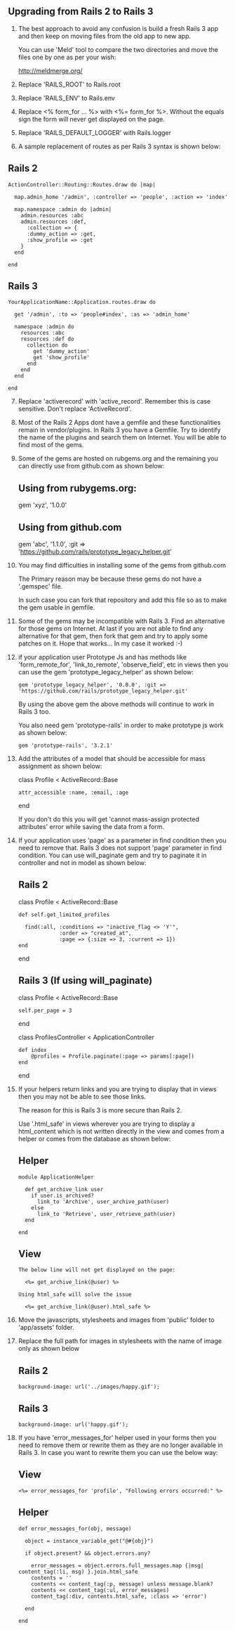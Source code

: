 Upgrading from Rails 2 to Rails 3
----------------------------------------------

1. The best approach to avoid any confusion is build a fresh Rails 3 app and then keep on moving files
   from the old app to new app.

   You can use 'Meld' tool to compare the two directories and move the files one by one as per your wish:

     http://meldmerge.org/

2. Replace 'RAILS_ROOT' to Rails.root
3. Replace 'RAILS_ENV' to Rails.env
4. Replace <% form_for ... %> with <%= form_for %>. Without the equals sign the form will never get displayed on the page.
5. Replace 'RAILS_DEFAULT_LOGGER' with Rails.logger
6. A sample replacement of routes as per Rails 3 syntax is shown below:
  
  Rails 2
  -------------
    ActionController::Routing::Routes.draw do |map|

      map.admin_home '/admin', :controller => 'people', :action => 'index'

      map.namespace :admin do |admin|
        admin.resources :abc
        admin.resources :def,
          :collection => {
          :dummy_action => :get,
          :show_profile => :get
        }
      end

    end

  Rails 3
  -------------
    YourApplicationName::Application.routes.draw do

      get '/admin', :to => 'people#index', :as => 'admin_home'

      namespace :admin do
        resources :abc
        resources :def do
          collection do
            get 'dummy_action'
            get 'show_profile'
          end
        end
      end

    end


7. Replace 'activerecord' with 'active_record'. Remember this is case sensitive. Don't replace 'ActiveRecord'.

8. Most of the Rails 2 Apps dont have a gemfile and these functionalities remain in vendor/plugins.
   In Rails 3 you have a Gemfile.
   Try to identify the name of the plugins and search them on Internet. You will be able to find most of the gems.

9. Some of the gems are hosted on rubgems.org and the remaining you can directly use from github.com as shown below:

   Using from rubygems.org:
   ------------------------

      gem 'xyz', '1.0.0'

   Using from github.com
   ------------------------

      gem 'abc', '1.1.0', :git => 'https://github.com/rails/prototype_legacy_helper.git'

10. You may find difficulties in installing some of the gems from github.com

    The Primary reason may be because these gems do not have a '.gemspec' file.

    In such case you can fork that repository and add this file so as to make the gem usable in gemfile.

11. Some of the gems may be incompatible with Rails 3. Find an alternative for those gems on Internet.
    At last if you are not able to find any alternative for that gem, then fork that gem and try to apply some patches on it.
    Hope that works... In my case it worked :-)

12. if your application user Prototype Js and has methods like 'form_remote_for', 'link_to_remote', 'observe_field',
    etc in views then you can use the gem 'prototype_legacy_helper' as shown below:

        gem 'prototype_legacy_helper', '0.0.0', :git => 'https://github.com/rails/prototype_legacy_helper.git'

    By using the above gem the above methods will continue to work in Rails 3 too.

    You also need gem 'prototype-rails' in order to make prototype js work as shown below:

        gem 'prototype-rails', '3.2.1'

13. Add the attributes of a model that should be accessible for mass assignment as shown below:
  
      class Profile < ActiveRecord::Base

        attr_accessible :name, :email, :age
      
      end

    If you don't do this you will get 'cannot mass-assign protected attributes' error while saving the data from a form.

14. If your application uses 'page' as a parameter in find condition then you need to remove that.
    Rails 3 does not support 'page' parameter in find condition.
    You can use will_paginate gem and try to paginate it in controller and not in model as shown below:

    Rails 2
    ----------

      class Profile < ActiveRecord::Base

        def self.get_limited_profiles

          find(:all, :conditions => "inactive_flag <> 'Y'", 
                     :order => "created_at",
                     :page => {:size => 3, :current => 1})
        end

      end

    Rails 3 (If using will_paginate)
    ------------

      class Profile < ActiveRecord::Base

        self.per_page = 3
      
      end

      class ProfilesController < ApplicationController

        def index
            @profiles = Profile.paginate(:page => params[:page])
        end

      end

15. If your helpers return links and you are trying to display that in views then you may not be able to see those links.

    The reason for this is Rails 3 is more secure than Rails 2.

    Use '.html_safe' in views wherever you are trying to display a html_content which is not written directly in the view and comes from a helper or comes from the database as shown below:

    Helper
    --------

        module ApplicationHelper

          def get_archive_link user
            if user.is_archived?
              link_to 'Archive', user_archive_path(user)
            else
              link_to 'Retrieve', user_retrieve_path(user)
          end

        end

    View
    ----------

        The below line will not get displayed on the page:

          <%= get_archive_link(@user) %>

        Using html_safe will solve the issue

          <%= get_archive_link(@user).html_safe %>
    

16. Move the javascripts, stylesheets and images from 'public' folder to 'app/assets' folder.

17. Replace the full path for images in stylesheets with the name of image only as shown below
    
    Rails 2
    ----------

        background-image: url('../images/happy.gif');

    Rails 3
    -----------

        background-image: url('happy.gif');


18. If you have 'error_messages_for' helper used in your forms then you need to remove them or rewrite
    them as they are no longer available in Rails 3.
    In case you want to rewrite them you can use the below way:

    View
    ---------------

        <%= error_messages_for 'profile', "Following errors occurred:" %>

    Helper
    ---------------

        def error_messages_for(obj, message)

          object = instance_variable_get("@#{obj}")

          if object.present? && object.errors.any?

            error_messages = object.errors.full_messages.map {|msg| content_tag(:li, msg) }.join.html_safe
            contents = ''
            contents << content_tag(:p, message) unless message.blank?
            contents << content_tag(:ul, error_messages)
            content_tag(:div, contents.html_safe, :class => 'error')

          end

        end





